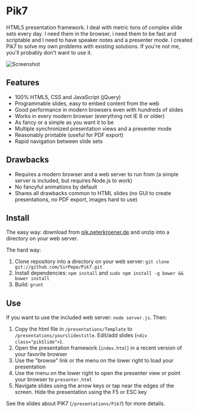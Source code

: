 Pik7
====

HTML5 presentation framework. I deal with metric tons of complex slide sets every day. I need them in the browser, i need them to be fast and scriptable and I need to have speaker notes and a presenter mode. I created Pik7 to solve my own problems with existing solutions. If you're not me, you'll probably don't want to use it.

![Screenshot](https://github.com/SirPepe/Pik7/raw/master/screenshot.png)

Features
--------

* 100% HTML5, CSS and JavaScript (jQuery)
* Programmable slides, easy to embed content from the web
* Good performance in modern browsers even with hundreds of slides
* Works in every modern browser (everything not IE 8 or older)
* As fancy or a simple as you want it to be
* Multiple synchronized presentation views and a presenter mode
* Reasonably printable (useful for PDF export)
* Rapid navigation between slide sets

Drawbacks
---------

* Requires a modern browser and a web server to run from (a simple server is included, but requires Node.js to work)
* No fancyful animations by default
* Shares all drawbacks common to HTML slides (no GUI to create presentations, no PDF export, images hard to use)

Install
-------

The easy way: download from [pik.peterkroener.de](http://pik.peterkroener.de/) and unzip into a directory on your web server.

The hard way:

1. Clone repository into a directory on your web server: `git clone git://github.com/SirPepe/Pik7.git`
2. Install dependencies: `npm install` and `sudo npm install -g bower && bower install`
3. Build: `grunt`

Use
---

If you want to use the included web server: `node server.js`. Then:

1. Copy the html file in `/presentations/Template` to `/presentations/yourslidestitle`. Edit/add slides (`<div class="pikSlide">`).
2. Open the presentation framework (`index.html`) in a recent version of your favorite browser
3. Use the "browse" link or the menu on the lower right to load your presentation
4. Use the menu on the lower right to open the presenter view or point your browser to `presenter.html`
5. Navigate slides using the arrow keys or tap near the edges of the screen. Hide the presentation using the F5 or ESC key

See the slides about PIK7 (`/presentations/Pik7`) for more details.